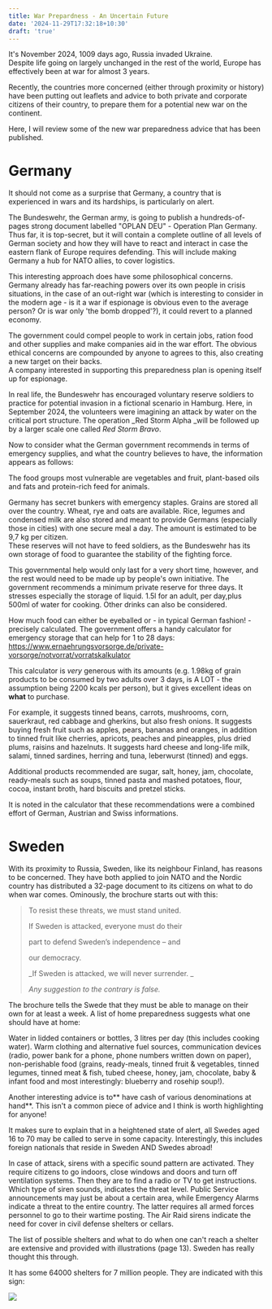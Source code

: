 ```yaml
---
title: War Prepardness - An Uncertain Future
date: '2024-11-29T17:32:18+10:30'
draft: 'true'
---
```

It's November 2024, 1009 days ago, Russia invaded Ukraine. \
Despite life going on largely unchanged in the rest of the world, Europe has effectively been at war for almost 3 years.

Recently, the countries more concerned (either through proximity or history) have been putting out leaflets and advice to both private and corporate citizens of their country, to prepare them for a potential new war on the continent.

Here, I will review some of the new war preparedness advice that has been published.

# Germany

It should not come as a surprise that Germany, a country that is experienced in wars and its hardships, is particularly on alert.

The Bundeswehr, the German army, is going to publish a hundreds-of-pages strong document labelled "OPLAN DEU" - Operation Plan Germany. Thus far, it is top-secret, but it will contain a complete outline of all levels of German society and how they will have to react and interact in case the eastern flank of Europe requires defending. This will include making Germany a hub for NATO allies, to cover logistics. 

This interesting approach does have some philosophical concerns. Germany already has far-reaching powers over its own people in crisis situations, in the case of an out-right war (which is interesting to consider in the modern age - is it a war if espionage is obvious even to the average person? Or is war only 'the bomb dropped'?), it could revert to a planned economy.

The government could compel people to work in certain jobs, ration food and other supplies and make companies aid in the war effort. The obvious ethical concerns are compounded by anyone to agrees to this, also creating a new target on their backs.\
A company interested in supporting this preparedness plan is opening itself up for espionage.

In real life, the Bundeswehr has encouraged voluntary reserve soldiers to practice for potential invasion in a fictional scenario in Hamburg. Here, in September 2024, the volunteers were imagining an attack by water on the critical port structure. The operation _Red Storm Alpha _will be followed up by a larger scale one called _Red Storm Bravo_.

Now to consider what the German government recommends in terms of emergency supplies, and what the country believes to have, the information appears as follows:

The food groups most vulnerable are vegetables and fruit, plant-based oils and fats and protein-rich feed for animals. 

Germany has secret bunkers with emergency staples. Grains are stored all over the country. Wheat, rye and oats are available. Rice, legumes and condensed milk are also stored and meant to provide Germans (especially those in cities) with one secure meal a day. The amount is estimated to be 9,7 kg per citizen.\
These reserves will not have to feed soldiers, as the Bundeswehr has its own storage of food to guarantee the stability of the fighting force.

This governmental help would only last for a very short time, however, and the rest would need to be made up by people's own initiative. The government recommends a minimum private reserve for three days. It stresses especially the storage of liquid. 1.5l for an adult, per day,plus 500ml of water for cooking. Other drinks can also be considered.

How much food can either be eyeballed or - in typical German fashion! - precisely calculated. The government offers a handy calculator for emergency storage that can help for 1 to 28 days: <https://www.ernaehrungsvorsorge.de/private-vorsorge/notvorrat/vorratskalkulator>

This calculator is _very_ generous with its amounts (e.g. 1.98kg of grain products to be consumed by two adults over 3 days, is A LOT - the assumption being 2200 kcals per person), but it gives excellent ideas on **what** to purchase.

For example, it suggests tinned beans, carrots, mushrooms, corn, sauerkraut, red cabbage and gherkins, but also fresh onions. It suggests buying fresh fruit such as apples, pears, bananas and oranges, in addition to tinned fruit like cherries, apricots, peaches and pineapples, plus dried plums, raisins and hazelnuts. It suggests hard cheese and long-life milk, salami, tinned sardines, herring and tuna, leberwurst (tinned) and eggs.

Additional products recommended are sugar, salt, honey, jam, chocolate, ready-meals such as soups, tinned pasta and mashed potatoes, flour, cocoa, instant broth, hard biscuits and pretzel sticks.

It is noted in the calculator that these recommendations were a combined effort of German, Austrian and Swiss informations.

# Sweden

With its proximity to Russia, Sweden, like its neighbour Finland, has reasons to be concerned. They have both applied to join NATO and the Nordic country has distributed a 32-page document to its citizens on what to do when war comes. Ominously, the brochure starts out with this:

> To resist these threats, we must stand united.
>
> If Sweden is attacked, everyone must do their
>
> part to defend Sweden’s independence – and
>
> our democracy.
>
> _If Sweden is attacked, we will never surrender._
>
> _Any suggestion to the contrary is false._

The brochure tells the Swede that they must be able to manage on their own for at least a week. A list of home preparedness suggests what one should have at home:

Water in lidded containers or bottles, 3 litres per day (this includes cooking water). Warm clothing and alternative fuel sources, communication devices (radio, power bank for a phone, phone numbers written down on paper), non-perishable food (grains, ready-meals, tinned fruit & vegetables, tinned legumes, tinned meat & fish, tubed cheese, honey, jam, chocolate, baby & infant food and most interestingly: blueberry and rosehip soup!).

Another interesting advice is to** have cash of various denominations at hand**. This isn't a common piece of advice and I think is worth highlighting for anyone!

It makes sure to explain that in a heightened state of alert, all Swedes aged 16 to 70 may be called to serve in some capacity. Interestingly, this includes foreign nationals that reside in Sweden AND Swedes abroad! 

In case of attack, sirens with a specific sound pattern are activated. They require citizens to go indoors, close windows and doors and turn off ventilation systems. Then they are to find a radio or TV to get instructions. Which type of siren sounds, indicates the threat level. Public Service announcements may just be about a certain area, while Emergency Alarms indicate a threat to the entire country. The latter requires all armed forces personnel to go to their wartime posting. The Air Raid sirens indicate the need for cover in civil defense shelters or cellars.

The list of possible shelters and what to do when one can't reach a shelter are extensive and provided with illustrations (page 13). Sweden has really thought this through.

It has some 64000 shelters for 7 million people. They are indicated with this sign:

![](/images/uploads/skyddsrumsskylt-750x500-msb.jpg)
